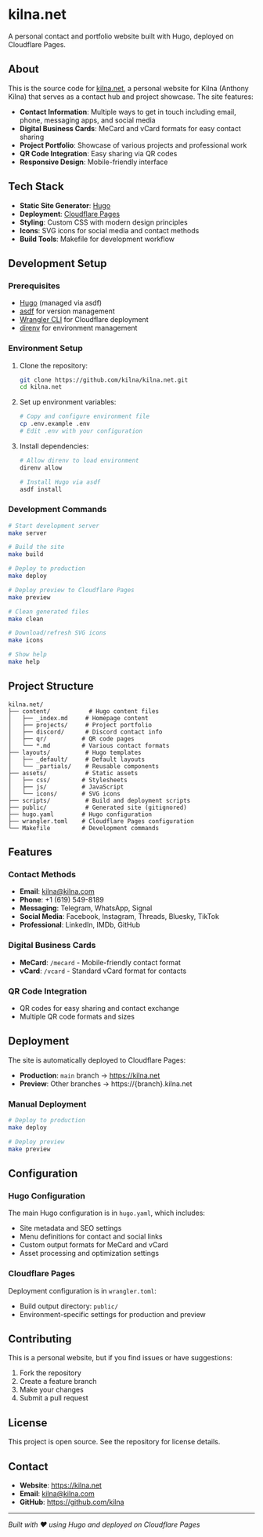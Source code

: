 # kilna.net

A personal contact and portfolio website built with Hugo, deployed on Cloudflare Pages.

## About

This is the source code for [kilna.net](https://kilna.net), a personal website for Kilna (Anthony Kilna) that serves as a contact hub and project showcase. The site features:

- **Contact Information**: Multiple ways to get in touch including email, phone, messaging apps, and social media
- **Digital Business Cards**: MeCard and vCard formats for easy contact sharing
- **Project Portfolio**: Showcase of various projects and professional work
- **QR Code Integration**: Easy sharing via QR codes
- **Responsive Design**: Mobile-friendly interface

## Tech Stack

- **Static Site Generator**: [Hugo](https://gohugo.io/)
- **Deployment**: [Cloudflare Pages](https://pages.cloudflare.com/)
- **Styling**: Custom CSS with modern design principles
- **Icons**: SVG icons for social media and contact methods
- **Build Tools**: Makefile for development workflow

## Development Setup

### Prerequisites

- [Hugo](https://gohugo.io/installation/) (managed via asdf)
- [asdf](https://asdf-vm.com/) for version management
- [Wrangler CLI](https://developers.cloudflare.com/workers/wrangler/) for Cloudflare deployment
- [direnv](https://direnv.net/) for environment management

### Environment Setup

1. Clone the repository:
   ```bash
   git clone https://github.com/kilna/kilna.net.git
   cd kilna.net
   ```

2. Set up environment variables:
   ```bash
   # Copy and configure environment file
   cp .env.example .env
   # Edit .env with your configuration
   ```

3. Install dependencies:
   ```bash
   # Allow direnv to load environment
   direnv allow
   
   # Install Hugo via asdf
   asdf install
   ```

### Development Commands

```bash
# Start development server
make server

# Build the site
make build

# Deploy to production
make deploy

# Deploy preview to Cloudflare Pages
make preview

# Clean generated files
make clean

# Download/refresh SVG icons
make icons

# Show help
make help
```

## Project Structure

```
kilna.net/
├── content/           # Hugo content files
│   ├── _index.md     # Homepage content
│   ├── projects/     # Project portfolio
│   ├── discord/      # Discord contact info
│   ├── qr/          # QR code pages
│   └── *.md         # Various contact formats
├── layouts/          # Hugo templates
│   ├── _default/     # Default layouts
│   └── _partials/    # Reusable components
├── assets/           # Static assets
│   ├── css/         # Stylesheets
│   ├── js/          # JavaScript
│   └── icons/       # SVG icons
├── scripts/          # Build and deployment scripts
├── public/           # Generated site (gitignored)
├── hugo.yaml        # Hugo configuration
├── wrangler.toml    # Cloudflare Pages configuration
└── Makefile         # Development commands
```

## Features

### Contact Methods
- **Email**: kilna@kilna.com
- **Phone**: +1 (619) 549-8189
- **Messaging**: Telegram, WhatsApp, Signal
- **Social Media**: Facebook, Instagram, Threads, Bluesky, TikTok
- **Professional**: LinkedIn, IMDb, GitHub

### Digital Business Cards
- **MeCard**: `/mecard` - Mobile-friendly contact format
- **vCard**: `/vcard` - Standard vCard format for contacts

### QR Code Integration
- QR codes for easy sharing and contact exchange
- Multiple QR code formats and sizes

## Deployment

The site is automatically deployed to Cloudflare Pages:

- **Production**: `main` branch → https://kilna.net
- **Preview**: Other branches → https://{branch}.kilna.net

### Manual Deployment

```bash
# Deploy to production
make deploy

# Deploy preview
make preview
```

## Configuration

### Hugo Configuration
The main Hugo configuration is in `hugo.yaml`, which includes:
- Site metadata and SEO settings
- Menu definitions for contact and social links
- Custom output formats for MeCard and vCard
- Asset processing and optimization settings

### Cloudflare Pages
Deployment configuration is in `wrangler.toml`:
- Build output directory: `public/`
- Environment-specific settings for production and preview

## Contributing

This is a personal website, but if you find issues or have suggestions:

1. Fork the repository
2. Create a feature branch
3. Make your changes
4. Submit a pull request

## License

This project is open source. See the repository for license details.

## Contact

- **Website**: https://kilna.net
- **Email**: kilna@kilna.com
- **GitHub**: https://github.com/kilna

---

*Built with ❤️ using Hugo and deployed on Cloudflare Pages*
